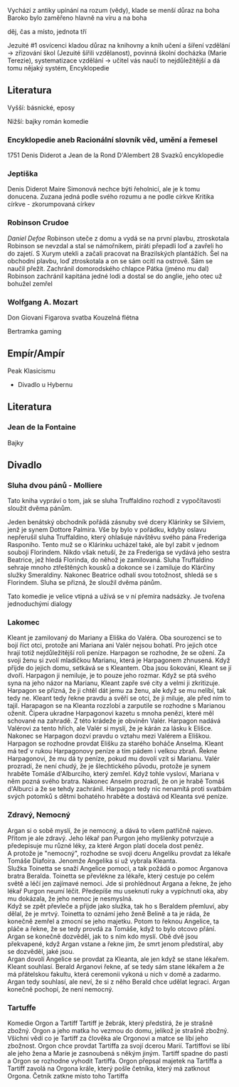 Vychází z antiky
upínání na rozum (vědy), klade se menší důraz na boha 
Baroko bylo zaměřeno hlavně na víru a na boha

děj, čas a místo, jednota tří

Jezuité #1 
osvícenci kladou důraz na knihovny a knih
učení a šíření vzdělání  -> zřizování škol (Jezuité šířili vzdělanost), povinná školní docházka (Marie Terezie), systematizace vzdělání -> učitel vás naučí to nejdůležitější a dá tomu nějaký systém, Encyklopedie


## Literatura
Vyšší:
básnické, 
eposy

Nižší:
bajky
román
komedie

### Encyklopedie aneb Racionální slovník věd, umění a řemesel
1751
Denis Diderot a Jean de la Rond D'Alembert
28 Svazků encyklopedie

### Jeptiška
Denis Diderot
Maire Simonová nechce býti řeholnicí, ale je k tomu donucena. 
Zuzana jedná podle svého rozumu a ne podle církve
Kritika církve - zkorumpovaná církev



### Robinson Crudoe
<i>Daniel Defoe</i>
Robinson uteče z domu a vydá se na první plavbu, ztroskotala
Robinson se nevzdal a stal se námořníkem, piráti přepadli loď a zavřeli ho do zajetí. S Xurym utekli a začali pracovat na Brazilských plantážích. Šel na obchodní plavbu, loď ztroskotala a on se sám ocitl na ostrově. Sám se naučil přežít. Zachránil domorodského chlapce Pátka (jméno mu dal) Robinson zachránil kapitána jedné lodi a dostal se do anglie, jeho otec už bohužel zemřel 


### Wolfgang A. Mozart
Don Giovani
Figarova svatba
Kouzelná flétna

Bertramka gaming

## Empír/Ampír
Peak Klasicismu
- Divadlo u Hybernu

## Literatura

### Jean de la Fontaine
Bajky

## Divadlo

### Sluha dvou pánů - Molliere
Tato kniha vypráví o tom, jak se sluha Truffaldino rozhodl z vypočítavosti sloužit dvěma pánům.

Jeden benátský obchodník pořádá zásnuby své dcery Klárinky se Silviem, jenž je synem Dottore Palmira. Vše by bylo v pořádku, kdyby oslavu nepřerušil sluha Truffaldino, který ohlašuje návštěvu svého pána Frederiga Rasponiho. Tento muž se o Klárinku ucházel také, ale byl zabit v jednom souboji Florindem. Nikdo však netuší, že za Frederiga se vydává jeho sestra Beatrice, jež hledá Florinda, do něhož je zamilovaná. Sluha Truffaldino sehraje mnoho ztřeštěných kousků a dokonce se i zamiluje do Klárčiny služky Smeraldiny. Nakonec Beatrice odhalí svou totožnost, shledá se s Florindem. Sluha se přizná, že sloužil dvěma pánům.

Tato komedie je velice vtipná a užívá se v ní přemíra nadsázky. Je tvořena jednoduchými dialogy


### Lakomec
Kleant je zamilovaný do Mariany a Eliška do Valéra. Oba sourozenci se to bojí říct otci, protože ani Mariana ani Valér nejsou bohatí. Pro jejich otce hrají totiž nejdůležitější roli peníze. Harpagon se rozhodne, že se ožení. Za svoji ženu si zvolí mladičkou Marianu, která je Harpagonem zhnusená. Když přijde do jejich domu, setkává se s Kleantem. Oba jsou šokováni, Kleant se jí dvoří. Harpagon ji nemiluje, je to pouze jeho rozmar. Když se ptá svého syna na jeho názor na Marianu, Kleant zapře své city a velmi ji zkritizuje. Harpagon se přizná, že ji chtěl dát jemu za ženu, ale když se mu nelíbí, tak tedy ne. Kleant tedy řekne pravdu a svěří se otci, že ji miluje, ale před ním to tajil. Harapagon se na Kleanta rozzlobí a zarputile se rozhodne s Marianou oženit. Čipera ukradne Harpagonovi kazetu s mnoha penězi, které měl schované na zahradě. Z této krádeže je obviněn Valér. Harpagon nadává Valérovi za tento hřích, ale Valér si myslí, že je kárán za lásku k Elišce. Nakonec se Harpagon dozví pravdu o vztahu mezi Valérem a Eliškou. Harpagon se rozhodne provdat Elišku za starého boháče Anselma. Kleant má teď v rukou Harpagonovy peníze a tím pádem i velkou zbraň. Řekne Harpagonovi, že mu dá ty peníze, pokud mu dovolí vzít si Marianu. Valér prozradí, že není chudý, že je šlechtického původu, protože je synem hraběte Tomáše d'Alburciho, který zemřel. Když tohle vysloví, Mariana v něm pozná svého bratra. Nakonec Anselm prozradí, že on je hrabě Tomáš d'Alburci a že se tehdy zachránil. Harpagon tedy nic nenamítá proti svatbám svých potomků s dětmi bohatého hraběte a dostává od Kleanta své peníze.

### Zdravý, Nemocný 

Argan si o sobě myslí, že je nemocný, a dává to všem patřičně najevo. Přitom je ale zdravý. Jeho lékař pan Purgon jeho myšlenky potvrzuje a předepisuje mu různé léky, za které Argon platí docela dost peněz.  
A protože je "nemocný", rozhodne se svoji dceru Angeliku provdat za lékaře Tomáše Diafoira. Jenomže Angelika si už vybrala Kleanta.  
Služka Toinetta se snaží Angelice pomoci, a tak požádá o pomoc Arganova bratra Beralda. Toinetta se převlékne za lékaře, který cestuje po celém světě a léčí jen zajímavé nemoci. Jde si prohlédnout Argana a řekne, že jeho lékař Purgon neumí léčit. Předepíše mu useknutí ruky a vypíchnutí oka, aby mu dokázala, že jeho nemoc je nesmyslná.  
Když se zpět převleče a přijde jako služka, tak ho s Beraldem přemluví, aby dělal, že je mrtvý. Toinetta to oznámí jeho ženě Belině a ta je ráda, že konečně zemřel a zmocní se jeho majetku. Potom to řeknou Angelice, ta pláče a řekne, že se tedy provdá za Tomáše, když to bylo otcovo přání. Argan se konečně dozvěděl, jak to s ním kdo myslí. Obě dvě jsou překvapené, když Argan vstane a řekne jim, že smrt jenom předstíral, aby se dozvěděl, jaké jsou.  
Argan dovolí Angelice se provdat za Kleanta, ale jen když se stane lékařem. Kleant souhlasí. Berald Arganovi řekne, ať se tedy sám stane lékařem a že má přátelskou fakultu, která ceremonii vykoná u nich v domě a zadarmo. Argan tedy souhlasí, ale neví, že si z něho Berald chce udělat legraci. Argan konečně pochopí, že není nemocný.

### Tartuffe
Komedie
Orgon a Tartiff
Tartiff je žebrák, který předstírá,  že je strašně zbožný. Orgon a jeho matka ho vezmou do domu, jelikož je strašně zbožný. Všichni vědí co je Tartiff za člověka ale Orgonovi a matce se líbí jeho zbožnost. Orgon chce provdat Tartiffa za svojí dcerou Marií. Tartiffovi se líbí ale jeho žena a Marie je zasnoubená s někým jiným. Tartiff spadne do pasti a Orgon se rozhodne vyhodit Tartiffa. Orgon přepsal majetek na Tartiffa a Tartiff zavolá na Orgona krále, který pošle četníka, který má zatknout Orgona. Četník zatkne místo toho Tartiffa 



